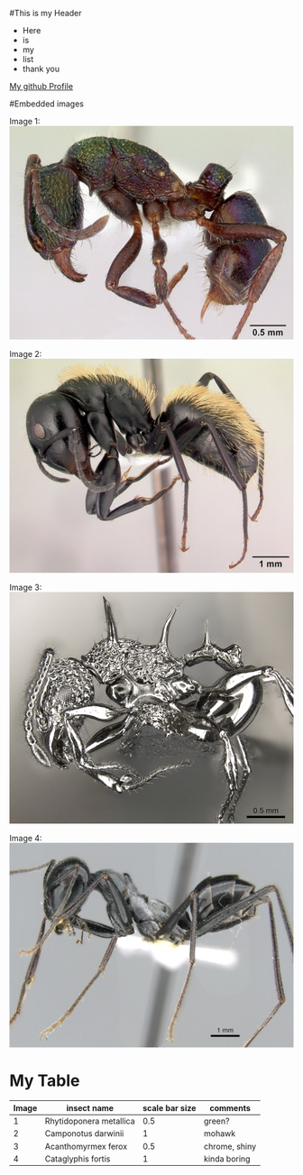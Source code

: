 #This is my Header
- Here
- is
- my 
- list
- thank you

[My github Profile](https://github.com/cmaranas)

#Embedded images

Image 1: ![](./images/casent0172345_Rhytidoponerametallica.jpg "image 1")

Image 2: ![](./images/casent0191696_Camponotusdarwinii.jpg "image 2")

Image 3: ![](./images/casent0901788_Acanthomyrmexferox.jpg "image 3")

Image 4: ![](./images/casent0906296_Cataglyphisfortis.jpg "image 4")

# My Table
| Image  |   insect name  | scale bar size | comments |
| ------ | -------------- | -------------- |----------|
|   1    | Rhytidoponera metallica| 0.5 | green? |
| 2| Camponotus darwinii | 1 | mohawk |
| 3 | Acanthomyrmex ferox | 0.5 | chrome, shiny |
|4 | Cataglyphis fortis | 1| kinda boring |